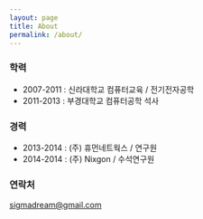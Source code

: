 ```yaml
---
layout: page
title: About
permalink: /about/
---
```


### 학력
* 2007-2011 : 신라대학교 컴퓨터교육 / 전기전자공학
* 2011-2013 : 부경대학교 컴퓨터공학 석사

### 경력
* 2013-2014 : (주) 휴먼네트웍스 / 연구원
* 2014-2014 : (주) Nixgon / 수석연구원

### 연락처
[sigmadream@gmail.com](mailto:sigmadream@gmail.com)